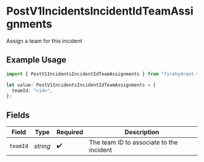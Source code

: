 # PostV1IncidentsIncidentIdTeamAssignments

Assign a team for this incident

## Example Usage

```typescript
import { PostV1IncidentsIncidentIdTeamAssignments } from "firehydrant-typescript-sdk/models/components";

let value: PostV1IncidentsIncidentIdTeamAssignments = {
  teamId: "<id>",
};
```

## Fields

| Field                                    | Type                                     | Required                                 | Description                              |
| ---------------------------------------- | ---------------------------------------- | ---------------------------------------- | ---------------------------------------- |
| `teamId`                                 | *string*                                 | :heavy_check_mark:                       | The team ID to associate to the incident |